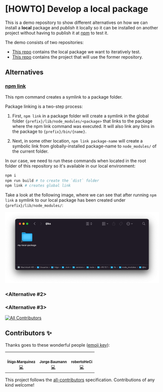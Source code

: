 # [HOWTO] Develop a local package

This is a demo repository to show different alternatives on how we can install a **local** package and *publish* it locally so it can be installed on another project without having to publish it at [npm](https://www.npmjs.com/) to test it.

The demo consists of two repositories:

- [This repo](https://github.com/inigomarquinez/howto-develop-a-package-locally) contains the local package we want to iteratively test.
- [This repo](https://github.com/inigomarquinez/howto-install-a-local-package) contains the project that will use the former repository.

## Alternatives

### [npm link](https://docs.npmjs.com/cli/v8/commands/npm-link)

This npm command creates a symlink to a package folder.

Package linking is a two-step process:

1. First, `npm link` in a package folder will create a symlink in the global folder `{prefix}/lib/node_modules/<package>` that links to the package where the npm link command was executed. It will also link any bins in the package to `{prefix}/bin/{name}`.

2. Next, in some other location, `npm link package-name` will create a symbolic link from globally-installed package-name to `node_modules/` of the current folder.

In our case, we need to run these commands when located in the root folder of this repository so it's available in our local environment:

```bash
npm i
npm run build # to create the `dist` folder
npm link # creates global link
```

Take a look at the following image, where we can see that after running `npm link` a symlink to our local package has been created under `{prefix}/lib/node_modules/`:

![symlink](assets/symlink.png)

### <Alternative #2>

### <Alternative #3>


<!-- ALL-CONTRIBUTORS-BADGE:START - Do not remove or modify this section -->
[![All Contributors](https://img.shields.io/badge/all_contributors-3-orange.svg?style=flat-square)](#contributors-)
<!-- ALL-CONTRIBUTORS-BADGE:END -->

## Contributors ✨

Thanks goes to these wonderful people ([emoji key](https://allcontributors.org/docs/en/emoji-key)):

<!-- ALL-CONTRIBUTORS-LIST:START - Do not remove or modify this section -->
<!-- prettier-ignore-start -->
<!-- markdownlint-disable -->
<table>
  <tr>
    <td align="center"><a href="https://github.com/inigomarquinez"><img src="https://avatars.githubusercontent.com/u/25435858?v=4?s=100" width="100px;" alt=""/><br /><sub><b>Íñigo Marquínez</b></sub></a><br /><a href="https://github.com/inigomarquinez/howto-develop-a-package-locally/commits?author=inigomarquinez" title="Code">💻</a></td>
    <td align="center"><a href="https://instagram.com/baumannzone"><img src="https://avatars.githubusercontent.com/u/5422102?v=4?s=100" width="100px;" alt=""/><br /><sub><b>Jorge Baumann</b></sub></a><br /><a href="https://github.com/inigomarquinez/howto-develop-a-package-locally/commits?author=baumannzone" title="Code">💻</a></td>
    <td align="center"><a href="https://github.com/robertoHeCi"><img src="https://avatars.githubusercontent.com/u/58053533?v=4?s=100" width="100px;" alt=""/><br /><sub><b>robertoHeCi</b></sub></a><br /><a href="https://github.com/inigomarquinez/howto-develop-a-package-locally/commits?author=robertoHeCi" title="Code">💻</a></td>
  </tr>
</table>

<!-- markdownlint-restore -->
<!-- prettier-ignore-end -->

<!-- ALL-CONTRIBUTORS-LIST:END -->

This project follows the [all-contributors](https://github.com/all-contributors/all-contributors) specification. Contributions of any kind welcome!
